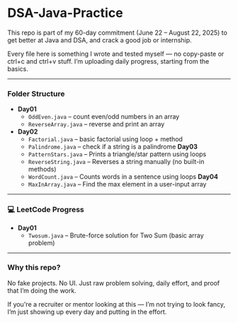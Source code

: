 # DSA-Java-Practice

This repo is part of my 60-day commitment (June 22 – August 22, 2025) to get better at Java and DSA, and crack a good job or internship.

Every file here is something I wrote and tested myself — no copy-paste or ctrl+c and ctrl+v stuff. I’m uploading daily progress, starting from the basics.

---

### Folder Structure

- **Day01**
  - `OddEven.java` – count even/odd numbers in an array
  - `ReverseArray.java` – reverse and print an array
- **Day02**
  - `Factorial.java` – basic factorial using loop + method
  - `Palindrome.java` – check if a string is a palindrome
**Day03**
  - `PatternStars.java` – Prints a triangle/star pattern using loops
  - `ReverseString.java` – Reverses a string manually (no built-in methods)
  - `WordCount.java` – Counts words in a sentence using loops
**Day04**
  - `MaxInArray.java` – Find the max element in a user-input array
---
### 💻 LeetCode Progress

- **Day01**
  - `Twosum.java` – Brute-force solution for Two Sum (basic array problem)
---

### Why this repo?

No fake projects. No UI. Just raw problem solving, daily effort, and proof that I’m doing the work.

If you're a recruiter or mentor looking at this — I’m not trying to look fancy, I’m just showing up every day and putting in the effort.

